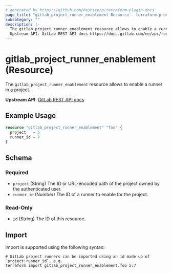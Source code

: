 ```yaml
---
# generated by https://github.com/hashicorp/terraform-plugin-docs
page_title: "gitlab_project_runner_enablement Resource - terraform-provider-gitlab"
subcategory: ""
description: |-
  The gitlab_project_runner_enablement resource allows to enable a runner in a project.
  Upstream API: GitLab REST API docs https://docs.gitlab.com/ee/api/runners.html#enable-a-runner-in-project
---
```


# gitlab_project_runner_enablement (Resource)

The `gitlab_project_runner_enablement` resource allows to enable a runner in a project.

**Upstream API**: [GitLab REST API docs](https://docs.gitlab.com/ee/api/runners.html#enable-a-runner-in-project)

## Example Usage

```terraform
resource "gitlab_project_runner_enablement" "foo" {
  project   = 5
  runner_id = 7
}
```

<!-- schema generated by tfplugindocs -->
## Schema

### Required

- `project` (String) The ID or URL-encoded path of the project owned by the authenticated user.
- `runner_id` (Number) The ID of a runner to enable for the project.

### Read-Only

- `id` (String) The ID of this resource.

## Import

Import is supported using the following syntax:

```shell
# GitLab project runners can be imported using an id made up of `project:runner_id`, e.g.
terraform import gitlab_project_runner_enablement.foo 5:7
```
